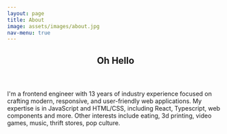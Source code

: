 ```yaml
---
layout: page
title: About
image: assets/images/about.jpg
nav-menu: true
---
```


<!-- Main -->
<div id="main">

<!-- One -->
<section id="one">
	<div class="inner">
		<header class="major">
			<h2>Oh Hello</h2>
		</header>
        <div class="row">
        <p><span class="image left"><img src="{% link assets/images/me.jpg %}" alt="" /></span>I'm a frontend engineer with 13 years of industry experience focused on crafting modern, responsive, and user-friendly web applications. My expertise is in JavaScript and HTML/CSS, including React, Typescript, web components and more.
        Other interests include eating, 3d printing, video games, music, thrift stores, pop culture.</p>
        </div>
	</div>
</section>
</div>
